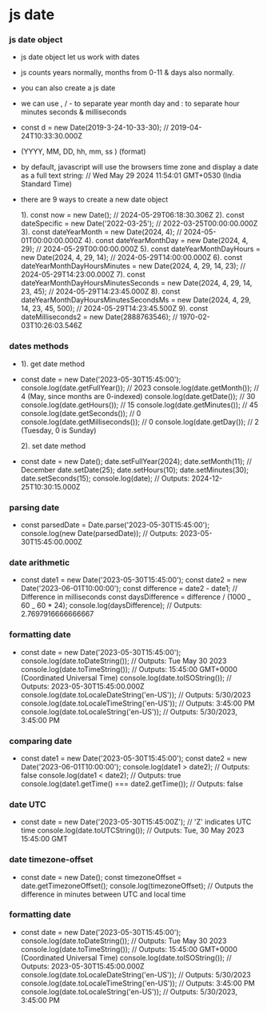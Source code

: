 # js date

### js date object

- js date object let us work with dates
- js counts years normally, months from 0-11 & days also normally.
- you can also create a js date
- we can use , / - to separate year month day and : to separate hour minutes seconds & milliseconds
- const d = new Date(2019-3-24-10-33-30); // 2019-04-24T10:33:30.000Z
- (YYYY, MM, DD, hh, mm, ss ) (format)

- by default, javascript will use the browsers time zone and display a date as a full text string: // Wed May 29 2024 11:54:01 GMT+0530 (India Standard Time)

- there are 9 ways to create a new date object

  1). const now = new Date(); // 2024-05-29T06:18:30.306Z
  2). const dateSpecific = new Date('2022-03-25'); // 2022-03-25T00:00:00.000Z
  3). const dateYearMonth = new Date(2024, 4); // 2024-05-01T00:00:00.000Z
  4). const dateYearMonthDay = new Date(2024, 4, 29); // 2024-05-29T00:00:00.000Z
  5). const dateYearMonthDayHours = new Date(2024, 4, 29, 14); // 2024-05-29T14:00:00.000Z
  6). const dateYearMonthDayHoursMinutes = new Date(2024, 4, 29, 14, 23); // 2024-05-29T14:23:00.000Z
  7). const dateYearMonthDayHoursMinutesSeconds = new Date(2024, 4, 29, 14, 23, 45); // 2024-05-29T14:23:45.000Z
  8). const dateYearMonthDayHoursMinutesSecondsMs = new Date(2024, 4, 29, 14, 23, 45, 500); // 2024-05-29T14:23:45.500Z
  9). const dateMilliseconds2 = new Date(2888763546); // 1970-02-03T10:26:03.546Z

### dates methods

- 1). get date method

- const date = new Date('2023-05-30T15:45:00');
  console.log(date.getFullYear()); // 2023
  console.log(date.getMonth()); // 4 (May, since months are 0-indexed)
  console.log(date.getDate()); // 30
  console.log(date.getHours()); // 15
  console.log(date.getMinutes()); // 45
  console.log(date.getSeconds()); // 0
  console.log(date.getMilliseconds()); // 0
  console.log(date.getDay()); // 2 (Tuesday, 0 is Sunday)

  2). set date method

- const date = new Date();
  date.setFullYear(2024);
  date.setMonth(11); // December
  date.setDate(25);
  date.setHours(10);
  date.setMinutes(30);
  date.setSeconds(15);
  console.log(date); // Outputs: 2024-12-25T10:30:15.000Z

### parsing date

- const parsedDate = Date.parse('2023-05-30T15:45:00');
  console.log(new Date(parsedDate)); // Outputs: 2023-05-30T15:45:00.000Z

### date arithmetic

- const date1 = new Date('2023-05-30T15:45:00');
  const date2 = new Date('2023-06-01T10:00:00');
  const difference = date2 - date1; // Difference in milliseconds
  const daysDifference = difference / (1000 _ 60 _ 60 \* 24);
  console.log(daysDifference); // Outputs: 2.7697916666666667

### formatting date

- const date = new Date('2023-05-30T15:45:00');
  console.log(date.toDateString()); // Outputs: Tue May 30 2023
  console.log(date.toTimeString()); // Outputs: 15:45:00 GMT+0000 (Coordinated Universal Time)
  console.log(date.toISOString()); // Outputs: 2023-05-30T15:45:00.000Z
  console.log(date.toLocaleDateString('en-US')); // Outputs: 5/30/2023
  console.log(date.toLocaleTimeString('en-US')); // Outputs: 3:45:00 PM
  console.log(date.toLocaleString('en-US')); // Outputs: 5/30/2023, 3:45:00 PM

### comparing date

- const date1 = new Date('2023-05-30T15:45:00');
  const date2 = new Date('2023-06-01T10:00:00');
  console.log(date1 > date2); // Outputs: false
  console.log(date1 < date2); // Outputs: true
  console.log(date1.getTime() === date2.getTime()); // Outputs: false

### date UTC

- const date = new Date('2023-05-30T15:45:00Z'); // 'Z' indicates UTC time
  console.log(date.toUTCString()); // Outputs: Tue, 30 May 2023 15:45:00 GMT

### date timezone-offset

- const date = new Date();
  const timezoneOffset = date.getTimezoneOffset();
  console.log(timezoneOffset); // Outputs the difference in minutes between UTC and local time

### formatting date

- const date = new Date('2023-05-30T15:45:00');
  console.log(date.toDateString()); // Outputs: Tue May 30 2023
  console.log(date.toTimeString()); // Outputs: 15:45:00 GMT+0000 (Coordinated Universal Time)
  console.log(date.toISOString()); // Outputs: 2023-05-30T15:45:00.000Z
  console.log(date.toLocaleDateString('en-US')); // Outputs: 5/30/2023
  console.log(date.toLocaleTimeString('en-US')); // Outputs: 3:45:00 PM
  console.log(date.toLocaleString('en-US')); // Outputs: 5/30/2023, 3:45:00 PM
